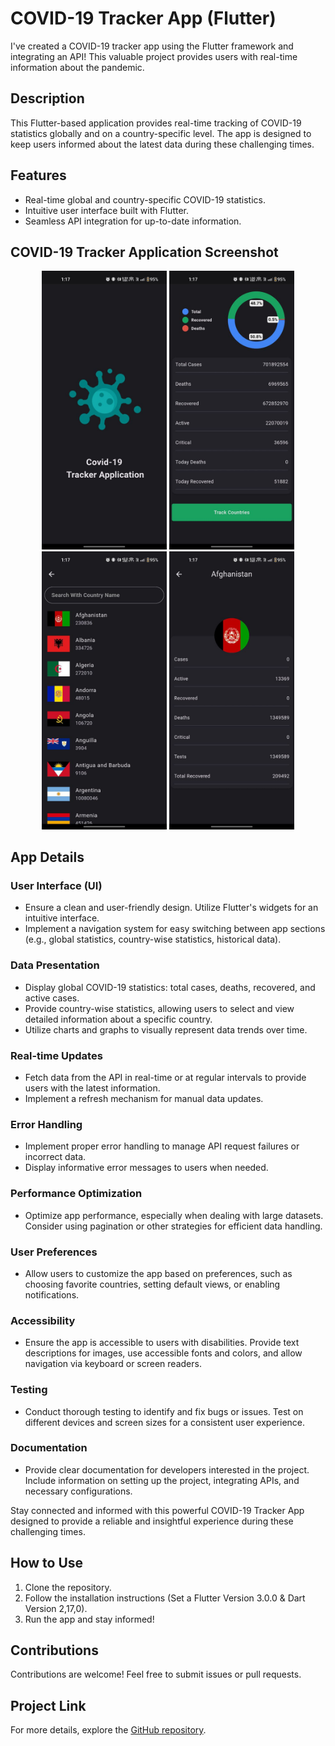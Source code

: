 # COVID-19 Tracker App (Flutter)
I've  created a COVID-19 tracker app using the Flutter framework and integrating an API! This valuable project provides users with real-time information about the pandemic.

## Description
This Flutter-based application provides real-time tracking of COVID-19 statistics globally and on a
country-specific level. The app is designed to keep users informed about the latest data during
these challenging times.

## Features
- Real-time global and country-specific COVID-19 statistics.
- Intuitive user interface built with Flutter.
- Seamless API integration for up-to-date information.

## COVID-19 Tracker Application Screenshot
[//]: # (![SplashScreen]&#40;https://github.com/official-shashi/Covid-19-Tracker-App/blob/5fff5eabb324250e526df3b5d04162813d2999db/screenshot/SplashScreen.jpg&#41;)

[//]: # ()
[//]: # (![HomeScreen]&#40;screenshot/photo_6143361061324176173_y.jpg&#41;)

[//]: # ()
[//]: # (![SearchScreen]&#40;screenshot/photo_6143361061324176171_y.jpg&#41;)

[//]: # ()
[//]: # (![DetailsScreen]&#40;screenshot/photo_6143361061324176175_y.jpg&#41;)

<p align="center">
    <img src="https://github.com/official-shashi/Covid-19-Tracker-App/blob/5fff5eabb324250e526df3b5d04162813d2999db/screenshot/SplashScreen.jpg" alt="Splash Screen" width="200"/>
    <img src="https://github.com/official-shashi/Covid-19-Tracker-App/blob/5fff5eabb324250e526df3b5d04162813d2999db/screenshot/HomeScreen.jpg" alt="Home Screen" width="200"/>
    <img src="https://github.com/official-shashi/Covid-19-Tracker-App/blob/5fff5eabb324250e526df3b5d04162813d2999db/screenshot/SearchScreen.jpg" alt="Search Screen" width="200"/>
    <img src="https://github.com/official-shashi/Covid-19-Tracker-App/blob/cf9c0f39d2db5fac4c94de454227e20984f08930/screenshot/DeatilsScreen.jpg" alt="Details Screen" width="200"/>
</p>

## App Details
### User Interface (UI)
- Ensure a clean and user-friendly design. Utilize Flutter's widgets for an intuitive interface.
- Implement a navigation system for easy switching between app sections (e.g., global statistics,
  country-wise statistics, historical data).

### Data Presentation
- Display global COVID-19 statistics: total cases, deaths, recovered, and active cases.
- Provide country-wise statistics, allowing users to select and view detailed information about a
  specific country.
- Utilize charts and graphs to visually represent data trends over time.

### Real-time Updates
- Fetch data from the API in real-time or at regular intervals to provide users with the latest
  information.
- Implement a refresh mechanism for manual data updates.

### Error Handling
- Implement proper error handling to manage API request failures or incorrect data.
- Display informative error messages to users when needed.

### Performance Optimization
- Optimize app performance, especially when dealing with large datasets. Consider using pagination
  or other strategies for efficient data handling.

### User Preferences
- Allow users to customize the app based on preferences, such as choosing favorite countries,
  setting default views, or enabling notifications.

### Accessibility
- Ensure the app is accessible to users with disabilities. Provide text descriptions for images, use
  accessible fonts and colors, and allow navigation via keyboard or screen readers.

### Testing
- Conduct thorough testing to identify and fix bugs or issues. Test on different devices and screen
  sizes for a consistent user experience.

### Documentation
- Provide clear documentation for developers interested in the project. Include information on
  setting up the project, integrating APIs, and necessary configurations.

Stay connected and informed with this powerful COVID-19 Tracker App designed to provide a reliable
and insightful experience during these challenging times.

## How to Use
1. Clone the repository.
2. Follow the installation instructions (Set a Flutter Version 3.0.0   &   Dart Version 2,17,0).
3. Run the app and stay informed!

## Contributions
Contributions are welcome! Feel free to submit issues or pull requests.

## Project Link
For more details, explore the [GitHub repository](https://github.com/official-shashi/Covid-19-Tracker-App).

